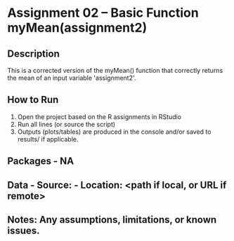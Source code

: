 # Assignment 02 – Basic Function myMean(assignment2)

## Description
This is a corrected version of the myMean() function that correctly returns the mean of an input variable 'assignment2'.

## How to Run
1) Open the project based on the R assignments in RStudio
2) Run all lines (or source the script)
3) Outputs (plots/tables) are produced in the console and/or saved to results/ if applicable.

## Packages - NA
## Data - Source: <link or brief description> - Location: <path if local, or URL if remote>
## Notes: Any assumptions, limitations, or known issues.
